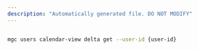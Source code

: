 ```yaml
---
description: "Automatically generated file. DO NOT MODIFY"
---
```


```bash

mgc users calendar-view delta get --user-id {user-id}

```